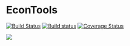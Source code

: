 # EconTools
[![Build Status](https://travis-ci.org/pmarg/EconTools.jl.svg?branch=master)](https://travis-ci.org/pmarg/EconTools.jl)
[![Build status](https://ci.appveyor.com/api/projects/status/0265eeilflvk3n93?svg=true)](https://ci.appveyor.com/project/pmarg/econtools-jl)
[![Coverage Status](https://coveralls.io/repos/github/pmarg/EconTools.jl/badge.svg?branch=master)](https://coveralls.io/github/pmarg/EconTools.jl?branch=master)

[![](https://img.shields.io/badge/docs-stable-blue.svg)](https://pmarg.github.io/EconTools.jl/latest)
